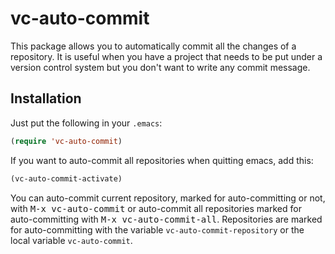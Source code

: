 # vc-auto-commit

This package allows you to automatically commit all the changes of a
repository. It is useful when you have a project that needs to be put
under a version control system but you don't want to write any commit
message.

## Installation

Just put the following in your `.emacs`:

```lisp
(require 'vc-auto-commit)
```

If you want to auto-commit all repositories when quitting emacs, add
this:

```lisp
(vc-auto-commit-activate)
```

You can auto-commit current repository, marked for auto-committing or
not, with <kbd>M-x vc-auto-commit</kbd> or auto-commit all
repositories marked for auto-committing with <kbd>M-x
vc-auto-commit-all</kbd>. Repositories are marked for auto-committing
with the variable `vc-auto-commit-repository` or the local variable
`vc-auto-commit`.
